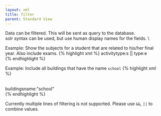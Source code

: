 ```yaml
---
layout: xml
title: filter
parent: Standard View
---
```

Data can be filtered. This will be sent as query to the database. \
solr syntax can be used, but use human display names for the fields. \

Example: Show the subjects for a student that are related to his/her final year. Also include exams.
{% highlight xml %}
    <table>
        <name>activity</name>
        <filter>type:s || type:e</filter>        
{% endhighlight %}

Example: Include all buildings that have the name `school`
{% highlight xml %}
    <table>
        <name>buildings</name>
        <filter>name:"school"</filter>        
{% endhighlight %}

Currently multiple lines of filtering is not supported. Please use `&&`, `||` to combine values.